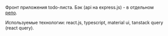 Фронт приложения todo-листа. Бэк (api на express.js) - в отдельном [репо](https://github.com/haosmos/todo-ts-api).

Используемые технологии: react.js, typescript, material ui, tanstack query (react 
query).
